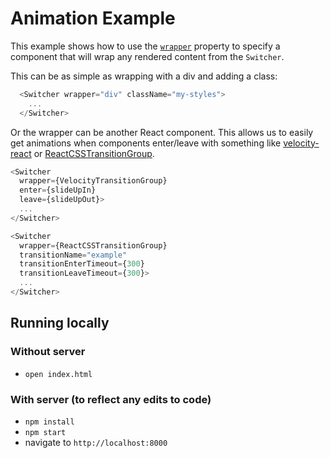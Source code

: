 # Animation Example

This example shows how to use the [`wrapper`](/docs/components/Switcher.md#wrapper) property to specify a component that will wrap any rendered content from the `Switcher`.

This can be as simple as wrapping with a div and adding a class:

```js
  <Switcher wrapper="div" className="my-styles">
    ...
  </Switcher>
```

Or the wrapper can be another React component. This allows us to easily get animations when components enter/leave with something like [velocity-react](https://github.com/twitter-fabric/velocity-react) or [ReactCSSTransitionGroup](https://facebook.github.io/react/docs/animation.html).

```js
<Switcher
  wrapper={VelocityTransitionGroup}
  enter={slideUpIn}
  leave={slideUpOut}>
  ...
</Switcher>
```

```js
<Switcher
  wrapper={ReactCSSTransitionGroup}
  transitionName="example"
  transitionEnterTimeout={300}
  transitionLeaveTimeout={300}>
  ...
</Switcher>
```

## Running locally

### Without server

- `open index.html`

### With server (to reflect any edits to code)

- `npm install`
- `npm start`
- navigate to `http://localhost:8000`

